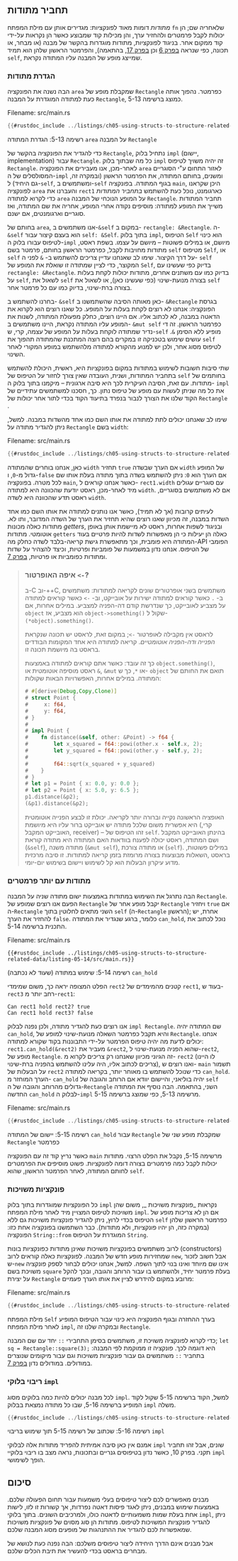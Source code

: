 ## תחביר מתודות

_מתודות_ דומות מאוד לפונקציות: מגדירים אותן עם מילת המפתח `fn` שלאחריה שם; הן יכולות לקבל פרמטרים ולהחזיר ערך, והן מכילות קוד שמבוצע כאשר הן נקראות על-ידי קוד ממקום אחר. בניגוד לפונקציות, מתודות מוגדרות בהקשר של מבנה (או מבחר, או תכונה, כפי שנראה [בפרק 6][enums]<!-- ignore --> וכן [בפרק 17][trait-objects]<!-- ignore -->, בהתאמה), והפרמטר הראשון שלהן הוא תמיד `self`, שמייצג מופע של המבנה עליו המתודה נקראת.

### הגדרת מתודות

הבה נשנה את הפונקציה `area` שמקבלת מופע של `Rectangle` כפרמטר. נהפוך אותה כעת למתודה המוגדרת על המבנה `Rectangle`, כמוצג ברשימה 5-13.

<span class="filename">Filename: src/main.rs</span>

```rust
{{#rustdoc_include ../listings/ch05-using-structs-to-structure-related-data/listing-05-13/src/main.rs}}
```

<span class="caption">רשימה 5-13: הגדרת המתודה `area` על המבנה `Rectangle`</span>

כדי להגדיר את הפונקציה בהקשר של `Rectangle`, נתחיל בלוק `impl` (יישום, implementation) עבור `Rectangle`. כל מה שבתוך בלוק `impl` זה יהיה משויך לטיפוס `Rectangle`. לאחר-מכן, אנו מעבירים את הפונקציה `area` לאזור התחום ע"י הסוגריים המסולסלים של ה-`impl` ומשנים, בחותם המתודה, את הפרמטר הראשון (ובמקרה זה, גם היחיד) ל-`self`, ומשתמשים ב-`self` בגוף המתודה. בפונקציה `main`, היכן שקראנו לפונקציה `area` והעברנו את `rect1` כארגומנט, נוכל כעת להשתמש _בתחביר המתודות_ כדי לקרוא למתודה `area` על המופע הנוכחי של המבנה `Rectangle`. תחביר המתודות משייך את המופע למתודה: מוסיפים נקודה אחרי המופע, אחריה את שם המתודה, ואז סוגריים וארגומנטים, אם ישנם.

בחותם של `area`, אנו משתמשים ב-`&self` במקום ב- `rectangle: &Rectangle`. ה- `&self` הוא בעצם קיצור עבור `self: &Self`. בתוך בלוק `impl`, הטיפוס `Self` הוא כינוי לטיפוס עבורו בלוק ה-`impl` מיושם, או במילים פשוטות – מיושם על עצמו. בשפת ראסט, מתודות מחויבות לקבל, כפרמטר הראשון בחותם, פרמטר בשם `self` מטיפוס `Self`, או `self` על דרך הקיצור.
שימו לב שאנחנו עדיין צריכים להשתמש ב- `&` לפני ה- `self` המקוצר, כדי לציין שמתודה זו שואלת את המופע של `Self`, בדיוק כפי שעשינו עם `rectangle: &Rectangle`. בדיוק כמו עם משתנים אחרים, מתודות יכולות לקחת בעלות על `self`, לשאול את `self` בצורה מנועת-שינוי (כפי שעשינו כאן), או לשאול את `self` בצורה ברת-שינוי, בדיוק כמו עם כל פרמטר אחר.

בחרנו להשתמש ב- `&self` כאן מאותה הסיבה שהשתמשנו ב- `&Rectangle` בגרסת הפונקציה: אנחנו לא רוצים לקחת בעלות על המופע. כל שאנו רוצים הוא לקרוא את הדאטה במבנה, לא לכתוב אליו. אם היינו רוצים, כחלק מפעולת המתודה, לשנות את המופע עליו המתודה נקראת, היינו משתמשים ב- `&mut self` כפרמטר הראשון. זה די נדיר שמתודה לוקחת בעלות על המופע של עצמה, קרי, ש-`self` מופיע ללא הסימן `&`. עושים שימוש בטכניקה זו במקרים בהם רוצה המתכנת שהמתודה תהפוך את `self` לטיפוס מסוג אחר, ולכן יש למנוע מהקורא למתודה מלהשתמש במופע המקורי לאחר השינוי.

שתי סיבות חשובות לשימוש במתודות במקום בפונקציות היא, ראשית, היכולת להשתמש בתחביר המתודות, ושנית, העובדה שאין צורך לחזור על הטיפוס של `self` בחותמים של מתודות. עם זאת, הסיבה העיקרית לכך היא סיבה ארגונית – מיקמנו בתוך בלוק ה- `impl` את כל מה שניתן לעשות עם מופע של טיפוס נתון. כך, חסכנו למשתמשים עתידיים של הקוד שלנו את הצורך לנבור בנפרד בתיעוד הקוד בכדי לתור אחר יכולות של `Rectangle` .

שימו לב שאנחנו יכולים לתת למתודה את אותו השם כמו אחד מהשדות במבנה. למשל, ניתן להגדיר מתודה על `Rectangle` בשם `width`:

<span class="filename">Filename: src/main.rs</span>

```rust
{{#rustdoc_include ../listings/ch05-using-structs-to-structure-related-data/no-listing-06-method-field-interaction/src/main.rs:here}}
```

כאן, אנחנו בוחרים שהמתודה `width` תחזיר `true` אם הערך שבשדה `width` של המופע גדול מ-`0`, ו-`false` אם הערך הוא `0`: ניתן להשתמש בשדה בתוך מתודה בעלת אותו שם לכל מטרה. בפונקציה `main`, כאשר אנחנו קוראים ל- `rect1.width` עם סוגריים עגולים מיד לאחר-מכן, ראסט יודעת שהכוונה היא למתודה `width`. אם לא משתמשים בסוגריים, ראסט תדע שהכוונה היא לשדה `width`.

לעיתים קרובות (אך לא תמיד), כאשר אנו נותנים למתודה את אותו השם כמו אחד השדות במבנה, זה מכיוון שאנו רוצים שהיא תחזיר את הערך של השדה המדובר, ותו לא. מתודות כאלה מכונות _getters_, ובניגוד לשפות אחרות, ראסט לא מיישמת אותן באופן אוטומטי. מתודות `getters` כאלה הן יעילות כי הן מאפשרות לשדות להיות פרטיים בעוד המתודה היא פומבית, וכך מתאפשרת גישת קריאה-בלבד לשדה כחלק מה-API הפומבי של הטיפוס. אנחנו נדון במשמעות של פומביות ופרטיות, וכיצד להצהיר על שדות ומתודות כפומביות או פרטיות, [בפרק 7][public]<!-- ignore -->.

> ### איפה האופרטור `<-`?
>
> ב-C וב-++C, משתמשים בשני אופרטורים שונים לקריאה למתודות: משתמשים ב- `.` כאשר קוראים למתודה ישירות על אובייקט, וב- `->` כאשר קוראים למתודה על מצביע לאובייקט, כך שנדרשת קודם דה-הפניה למצביע. במילים אחרות, אם `object` הוא מצביע, אז `object->something()` שקול ל- `(*object).something()`.
>
> לראסט אין מקבילה לאופרטור `->`; במקום זאת, לראסט יש תכונה שנקראת _הפנייה ודה-הפניה אוטומטיים_. קריאה למתודה היא אחד המקומות הבודדים בראסט בה מיושמת תכונה זו.
>
> כך זה עובד: כאשר אתם קוראים למתודה באמצעות `object.something()`, ראסט מוסיפה אוטומטית או `&`, `&mut` או `*`, כך ש- `object` תואם את החותם של המתודה. במילים אחרות, האפשרויות הבאות שקולות:
>
> <!-- CAN'T EXTRACT SEE BUG https://github.com/rust-lang/mdBook/issues/1127 -->
>
> ```rust
> # #[derive(Debug,Copy,Clone)]
> # struct Point {
> #     x: f64,
> #     y: f64,
> # }
> #
> # impl Point {
> #    fn distance(&self, other: &Point) -> f64 {
> #        let x_squared = f64::powi(other.x - self.x, 2);
> #        let y_squared = f64::powi(other.y - self.y, 2);
> #
> #        f64::sqrt(x_squared + y_squared)
> #    }
> # }
> # let p1 = Point { x: 0.0, y: 0.0 };
> # let p2 = Point { x: 5.0, y: 6.5 };
> p1.distance(&p2);
> (&p1).distance(&p2);
> ```
>
> האופציה הראשונה נקייה וברורה יותר לקריאה. יכולת זו לבצע הפנייה אוטומטית היא אפשרית משום שלכל מתודה יש אובייקט ברור עליו היא מיושמת (קרי, האובייקט המקבל, receiver) – זהו הטיפוס של `self`. בהינתן האובייקט המקבל ושם המתודה, ראסט יכולה לפענח בוודאות האם המתודה היא מתודה קוראת (`&self`), מתודה משנה (`&mut self`), או מתודה צורכת (`self`). במילים פשוטות, בראסט ,השאלות מבוצעות בצורה מרומזת בזמן קריאה למתודות. זו סיבה מרכזית מדוע עיקרון הבעלות הוא קל לשימוש ויישום בשימוש יום-יומי.

### מתודות עם יותר פרמטרים

הבה נתרגל את השימוש במתודות באמצעות ישום מתודה שניה על המבנה `Rectangle`. הפעם אנו רוצים שמופע של `Rectangle` יקבל מופע אחר של `Rectangle` ויחזיר `true` אם ה-`Rectangle` השני מתאים לחלוטין בתוך `self` (ה-`Rectangle` הראשון); אחרת, יש להחזיר את הערך `false`. כלומר, ברגע שנגדיר את המתודה `can_hold`, נוכל לכתוב את התכנית ברשימה 5-14.

<span class="filename">Filename: src/main.rs</span>

```rust,ignore
{{#rustdoc_include ../listings/ch05-using-structs-to-structure-related-data/listing-05-14/src/main.rs}}
```

<span class="caption">רשימה 5-14: שימוש במתודה (שעוד לא נכתבה) `can_hold`</span>

הפלט המצופה יראה כך, משום שמימדי `rect2` קטנים מהמימדים של `rect1`, בעוד ש- `rect3` רחב יותר מ-`rect1`:

```text
Can rect1 hold rect2? true
Can rect1 hold rect3? false
```

אנו רוצים כעת להגדיר מתודה, ולכן נפנה לבלוק `impl Rectangle`. שם המתודה יהיה `can_hold`, והיא תקבל כפרמטר השאלה מנועת-שינוי למופע של `Rectangle`. אנחנו יכולים לדעת מה יהיה טיפוס הפרמטר על-ידי התבוננות בקוד שקורא למתודה: `rect1.can_hold(&rect2)` מעביר את `&rect2`, שהוא הפניה מנועת-שינוי ל-`rect2`, מופע של `Rectangle`. זה הגיוני מכיוון שאנחנו רק צריכים לקרוא מ- `rect2` (לו היינו צריכים לכתוב אליו, היה עלינו להשתמש בהפניה ברת-שינוי), ואנו רוצים ש- `main` תשמור על הבעלות של `rect2` כדי שנוכל להשתמש בו מאוחר יותר, בקריאה למתודה `can_hold`. הערך המוחזר מ- `can_hold` יהיה בוליאני, והיישום יוודא אם הרוחב והגובה של `self` גדולים מהרוחב והגובה של ה-`Rectangle` השני, בהתאמה. הבה נוסיף את המתודה החדשה `can_hold` לבלוק ה-`impl` מרשימה 5-13, כפי שמוצג ברשימה 5-15.

<span class="filename">Filename: src/main.rs</span>

```rust
{{#rustdoc_include ../listings/ch05-using-structs-to-structure-related-data/listing-05-15/src/main.rs:here}}
```

<span class="caption">רשימה 5-15: יישום של המתודה `can_hold` עבור `Rectangle` שמקבלת מופע שני של `Rectangle` כפרמטר</span>

כאשר נריץ קוד זה עם הפונקציה `main` מרשימה 5-15, נקבל את הפלט הרצוי. מתודות יכולות לקבל כמה פרמטרים בצורה דומה לפונקציות. פשוט מוסיפים את הפרמטרים לחותם המתודה, לאחר הפרמטר הראשון, שהוא `self`.

### פונקציות משויכות

כל הפונקציות שמוגדרות בתוך בלוק `impl` נקראות _פונקציות משויכות _, משום שהן משויכות לטיפוס המצויין מיד לאחר מילת המפתח `impl`. אם הן לא צריכות מופע של הטיפוס בכדי לרוץ, ניתן להגדיר פונקציות משויכות גם ללא `self` כפרמטר הראשון שלהן (במקרה כזה, הן יהיו פונקציות, ולא מתודות). כבר השתמשנו בפונקציה אחת כזו: הפונקציה `String::from` המוגדרת על הטיפוס `String`.

לרוב משתמשים בפונקציות משויכות שאינן מתודות כפונקציות בונות (constructors) שמחזירות מופע חדש של המבנה. לפונקציות כאלה קוראים לרוב `new`, אבל חשוב לזכור ש-`new` אינו שם מיוחד ואינו בנוי לתוך השפה. למשל, אנחנו יכולים לבחור לספק פונקציה משויכת בשם `square` בעלת פרמטר יחיד, ולהשתמש בו עבור הרוחב והגובה, ובכך להקל על יצירת `Rectangle` מרובע במקום להידרש לציין את אותו הערך פעמיים:

<span class="filename">Filename: src/main.rs</span>

```rust
{{#rustdoc_include ../listings/ch05-using-structs-to-structure-related-data/no-listing-03-associated-functions/src/main.rs:here}}
```

מילת המפתח `Self` בערך ההחזרה ובגוף הפונקציה היא כינוי עבור הטיפוס המופיע לאחר מילת המפתח `impl`, ובמקרה שלנו זה `Rectangle`.

כדי לקרוא לפונקציה משויכת זו, משתמשים בסימן התחבירי `::` יחד עם שם המבנה; `let sq = Rectangle::square(3);` היא דוגמה לכך. פונקציה זו ממוקמת לפי המבנה: בתחביר `::` משתמשים גם עבור פונקציות משויכות וגם עבור מיקומים שנוצרים במודולים. במודולים נדון [בפרק 7][modules]<!-- ignore -->.

### ריבוי בלוקי `impl`

לכל מבנה יכולים להיות כמה בלוקים מסוג `impl`. למשל, הקוד ברשימה 5-15 שקול לקוד המופיע ברשימה 5-16, שבו כל מתודה נמצאת בבלוק `impl` משלה.

```rust
{{#rustdoc_include ../listings/ch05-using-structs-to-structure-related-data/listing-05-16/src/main.rs:here}}
```

<span class="caption">רשימה 5-16: שכתוב של רשימה 5-15 תוך שימוש בריבוי `impl`</span>

אמנם אין כאן סיבה אמיתית להפריד מתודות אלה לבלוקי `impl` שונים, אבל זהו תחביר תקני. בפרק 10, כאשר נדון בטיפוסים גנריים ובתכונות, נראה מצב בו ריבוי בלוקיי `impl` הופך לשימושי.

## סיכום

מבנים מאפשרים לכם ליצור טיפוסים בעלי משמעות עבור תחום הפעולה שלכם. באמצעות שימוש במבנים, ניתן לאגד פיסות דאטה נפרדות, אך קשורות זו לזו, לישות אחת בעלת שמות משמעותיים לדאטה כולו, ולמרכיבים השונים. בתוך בלוקי `impl`, ניתן להגדיר פונקציות המשויכות לטיפוס. מתודות הן סוג מסוים של פונקציות משויכות שמאפשרות לכם להגדיר את ההתנהגות של מופעים מסוג המבנה שלכם.

אבל מבנים אינם הדרך היחידה ליצור טיפוסים משלכם: הבה נפנה כעת לנושא של מבחרים בראסט בכדי להעשיר את תיבת הכלים שלכם.

[enums]: ch06-00-enums.html
[trait-objects]: ch17-02-trait-objects.md
[public]: ch07-03-paths-for-referring-to-an-item-in-the-module-tree.html#exposing-paths-with-the-pub-keyword
[modules]: ch07-02-defining-modules-to-control-scope-and-privacy.html

